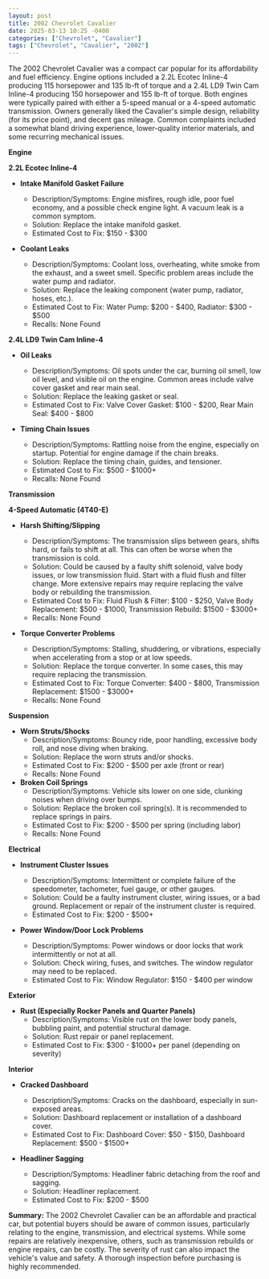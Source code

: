 ```yaml
---
layout: post
title: 2002 Chevrolet Cavalier
date: 2025-03-13 10:25 -0400
categories: ["Chevrolet", "Cavalier"]
tags: ["Chevrolet", "Cavalier", "2002"]
---
```

The 2002 Chevrolet Cavalier was a compact car popular for its affordability and fuel efficiency. Engine options included a 2.2L Ecotec Inline-4 producing 115 horsepower and 135 lb-ft of torque and a 2.4L LD9 Twin Cam Inline-4 producing 150 horsepower and 155 lb-ft of torque. Both engines were typically paired with either a 5-speed manual or a 4-speed automatic transmission. Owners generally liked the Cavalier's simple design, reliability (for its price point), and decent gas mileage. Common complaints included a somewhat bland driving experience, lower-quality interior materials, and some recurring mechanical issues.

**Engine**

**2.2L Ecotec Inline-4**

*   **Intake Manifold Gasket Failure**
    *   Description/Symptoms: Engine misfires, rough idle, poor fuel economy, and a possible check engine light. A vacuum leak is a common symptom.
    *   Solution: Replace the intake manifold gasket.
    *   Estimated Cost to Fix: $150 - $300

*   **Coolant Leaks**
    *   Description/Symptoms: Coolant loss, overheating, white smoke from the exhaust, and a sweet smell. Specific problem areas include the water pump and radiator.
    *   Solution: Replace the leaking component (water pump, radiator, hoses, etc.).
    *   Estimated Cost to Fix: Water Pump: $200 - $400, Radiator: $300 - $500
    *   Recalls: None Found

**2.4L LD9 Twin Cam Inline-4**

*   **Oil Leaks**
    *   Description/Symptoms: Oil spots under the car, burning oil smell, low oil level, and visible oil on the engine. Common areas include valve cover gasket and rear main seal.
    *   Solution: Replace the leaking gasket or seal.
    *   Estimated Cost to Fix: Valve Cover Gasket: $100 - $200, Rear Main Seal: $400 - $800

*   **Timing Chain Issues**
    *   Description/Symptoms: Rattling noise from the engine, especially on startup. Potential for engine damage if the chain breaks.
    *   Solution: Replace the timing chain, guides, and tensioner.
    *   Estimated Cost to Fix: $500 - $1000+
    *   Recalls: None Found

**Transmission**

**4-Speed Automatic (4T40-E)**

*   **Harsh Shifting/Slipping**
    *   Description/Symptoms: The transmission slips between gears, shifts hard, or fails to shift at all. This can often be worse when the transmission is cold.
    *   Solution: Could be caused by a faulty shift solenoid, valve body issues, or low transmission fluid. Start with a fluid flush and filter change. More extensive repairs may require replacing the valve body or rebuilding the transmission.
    *   Estimated Cost to Fix: Fluid Flush & Filter: $100 - $250, Valve Body Replacement: $500 - $1000, Transmission Rebuild: $1500 - $3000+
    *   Recalls: None Found

*   **Torque Converter Problems**
    *   Description/Symptoms: Stalling, shuddering, or vibrations, especially when accelerating from a stop or at low speeds.
    *   Solution: Replace the torque converter. In some cases, this may require replacing the transmission.
    *   Estimated Cost to Fix: Torque Converter: $400 - $800, Transmission Replacement: $1500 - $3000+
    *   Recalls: None Found

**Suspension**

*   **Worn Struts/Shocks**
    *   Description/Symptoms: Bouncy ride, poor handling, excessive body roll, and nose diving when braking.
    *   Solution: Replace the worn struts and/or shocks.
    *   Estimated Cost to Fix: $200 - $500 per axle (front or rear)
    *   Recalls: None Found
*   **Broken Coil Springs**
    *   Description/Symptoms: Vehicle sits lower on one side, clunking noises when driving over bumps.
    *   Solution: Replace the broken coil spring(s). It is recommended to replace springs in pairs.
    *   Estimated Cost to Fix: $200 - $500 per spring (including labor)
    *   Recalls: None Found

**Electrical**

*   **Instrument Cluster Issues**
    *   Description/Symptoms: Intermittent or complete failure of the speedometer, tachometer, fuel gauge, or other gauges.
    *   Solution: Could be a faulty instrument cluster, wiring issues, or a bad ground. Replacement or repair of the instrument cluster is required.
    *   Estimated Cost to Fix: $200 - $500+

*   **Power Window/Door Lock Problems**
    *   Description/Symptoms: Power windows or door locks that work intermittently or not at all.
    *   Solution: Check wiring, fuses, and switches. The window regulator may need to be replaced.
    *   Estimated Cost to Fix: Window Regulator: $150 - $400 per window

**Exterior**

*   **Rust (Especially Rocker Panels and Quarter Panels)**
    *   Description/Symptoms: Visible rust on the lower body panels, bubbling paint, and potential structural damage.
    *   Solution: Rust repair or panel replacement.
    *   Estimated Cost to Fix: $300 - $1000+ per panel (depending on severity)

**Interior**

*   **Cracked Dashboard**
    *   Description/Symptoms: Cracks on the dashboard, especially in sun-exposed areas.
    *   Solution: Dashboard replacement or installation of a dashboard cover.
    *   Estimated Cost to Fix: Dashboard Cover: $50 - $150, Dashboard Replacement: $500 - $1500+

*   **Headliner Sagging**
    *   Description/Symptoms: Headliner fabric detaching from the roof and sagging.
    *   Solution: Headliner replacement.
    *   Estimated Cost to Fix: $200 - $500

**Summary:** The 2002 Chevrolet Cavalier can be an affordable and practical car, but potential buyers should be aware of common issues, particularly relating to the engine, transmission, and electrical systems. While some repairs are relatively inexpensive, others, such as transmission rebuilds or engine repairs, can be costly. The severity of rust can also impact the vehicle's value and safety. A thorough inspection before purchasing is highly recommended.

